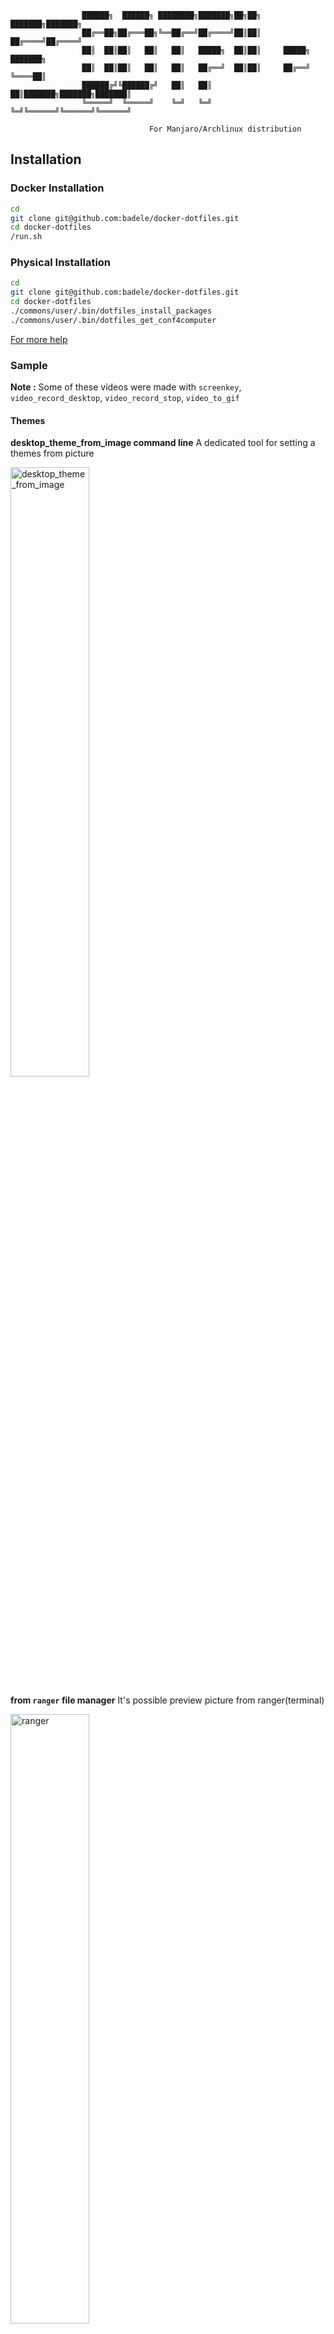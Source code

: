 
```
                ██████╗  ██████╗ ████████╗███████╗██╗██╗     ███████╗███████╗
                ██╔══██╗██╔═══██╗╚══██╔══╝██╔════╝██║██║     ██╔════╝██╔════╝
                ██║  ██║██║   ██║   ██║   █████╗  ██║██║     █████╗  ███████╗
                ██║  ██║██║   ██║   ██║   ██╔══╝  ██║██║     ██╔══╝  ╚════██║
                ██████╔╝╚██████╔╝   ██║   ██║     ██║███████╗███████╗███████║
                ╚═════╝  ╚═════╝    ╚═╝   ╚═╝     ╚═╝╚══════╝╚══════╝╚══════╝
                
                               For Manjaro/Archlinux distribution
```

## Installation

### Docker Installation

```bash
cd
git clone git@github.com:badele/docker-dotfiles.git
cd docker-dotfiles
/run.sh
```

### Physical Installation

```bash
cd
git clone git@github.com:badele/docker-dotfiles.git
cd docker-dotfiles
./commons/user/.bin/dotfiles_install_packages
./commons/user/.bin/dotfiles_get_conf4computer
```

[For more help](https://raw.githubusercontent.com/badele/docker-dotfiles/master/commons/user/.config/nvim/doc/help.txt)

### Sample

**Note :** Some of these videos were made with `screenkey`, `video_record_desktop`, `video_record_stop`, `video_to_gif`

#### Themes

**desktop_theme_from_image command line** A dedicated tool for setting a themes from picture

<a href="https://raw.githubusercontent.com/badele/docker-dotfiles/master/images/theme-script-desktop.gif.gif"><img src="https://raw.githubusercontent.com/badele/docker-dotfiles/master/images/theme-script-desktop.gif" alt="desktop_theme_from_image" width="50%"></a>

**from `ranger` file manager** It's possible preview picture from ranger(terminal)

<a href="https://raw.githubusercontent.com/badele/docker-dotfiles/master/images/theme-ranger-desktop.gif"><img src="https://raw.githubusercontent.com/badele/docker-dotfiles/master/images/theme-ranger-desktop.gif" alt="ranger" width="50%"></a>

#### ZSH

**FZF** Command-line fuzzy finder (search folder and mores)

<a href="https://raw.githubusercontent.com/badele/docker-dotfiles/master/images/fzf-search.gif"><img src="https://raw.githubusercontent.com/badele/docker-dotfiles/master/images/fzf-search.gif" alt="fzf-search" width="50%"></a>

#### Vim

**auto plugin installation** First time, plugins installed automatically

<a href="https://raw.githubusercontent.com/badele/docker-dotfiles/master/images/vim-plug.gif"><img src="https://raw.githubusercontent.com/badele/docker-dotfiles/master/images/vim-plug.gif" alt="vim-plugin" width="50%"></a>


**startify plugin** Last VIM session files

<a href="https://raw.githubusercontent.com/badele/docker-dotfiles/master/images/vim-startify.gif"><img src="https://raw.githubusercontent.com/badele/docker-dotfiles/master/images/vim-startify.gif" alt="vim-startify" width="50%"></a>

**FZF Files** Search files from current project

<a href="https://raw.githubusercontent.com/badele/docker-dotfiles/master/images/vim_fzf_files.gif"><img src="https://raw.githubusercontent.com/badele/docker-dotfiles/master/images/vim_fzf_files.gif" alt="vim-fzf-files" width="50%"></a>

**FZF Contents** Search content in you current project

<a href="https://raw.githubusercontent.com/badele/docker-dotfiles/master/images/vim_fzf_contents.gif"><img src="https://raw.githubusercontent.com/badele/docker-dotfiles/master/images/vim_fzf_contents.gif" alt="vim-fzf-files" width="50%"></a>

**Search & Replace with ferret** Search and replace content

<a href="https://raw.githubusercontent.com/badele/docker-dotfiles/master/images/vim_search_replace.gif"><img src="https://raw.githubusercontent.com/badele/docker-dotfiles/master/images/vim_search_replace.gif" alt="vim-search-replace" width="50%"></a>

### TODO

- [ ] Configure MPD player
